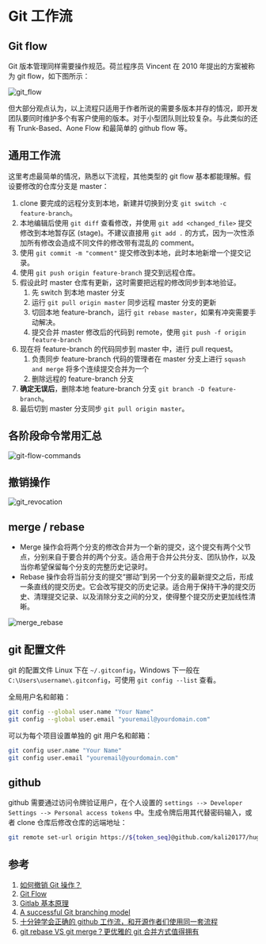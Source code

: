 # Git 工作流

## Git flow

Git 版本管理同样需要操作规范。荷兰程序员 Vincent 在 2010 年提出的方案被称为 git flow，如下图所示：

![git_flow](/git_flow/git_flow.png)

但大部分观点认为，以上流程只适用于作者所说的需要多版本并存的情况，即开发团队要同时维护多个有客户使用的版本。对于小型团队则比较复杂。与此类似的还有 Trunk-Based、Aone Flow 和最简单的 github flow 等。

## 通用工作流

这里考虑最简单的情况，熟悉以下流程，其他类型的 git flow 基本都能理解。假设要修改的仓库分支是 master：

1. clone 要完成的远程分支到本地，新建并切换到分支 `git switch -c feature-branch`。
2. 本地编辑后使用 `git diff` 查看修改，并使用 `git add <changed_file>` 提交修改到本地暂存区 (stage)。不建议直接用 `git add .` 的方式，因为一次性添加所有修改会造成不同文件的修改带有混乱的 comment。
3. 使用 `git commit -m "comment"` 提交修改到本地，此时本地新增一个提交记录。
4. 使用 `git push origin feature-branch` 提交到远程仓库。
5. 假设此时 master 仓库有更新，这时需要把远程的修改同步到本地验证。
   1. 先 switch 到本地 master 分支
   2. 运行 `git pull origin master` 同步远程 master 分支的更新
   3. 切回本地 feature-branch，运行 `git rebase master`，如果有冲突需要手动解决。
   4. 提交合并 master 修改后的代码到 remote，使用 `git push -f origin feature-branch`
6. 现在将 feature-branch 的代码同步到 master 中，进行 pull request。
   1. 负责同步 feature-branch 代码的管理者在 master 分支上进行 `squash and merge` 将多个连续提交合并为一个
   2. 删除远程的 feature-branch 分支
7. **确定无误后**，删除本地 feature-branch 分支 `git branch -D feature-branch`。
8. 最后切到 master 分支同步 `git pull origin master`。

## 各阶段命令常用汇总

![git-flow-commands](/git_flow/git-flow-commands-without-flow.png)

## 撤销操作

![git_revocation](/git_flow/git_revocation.png)

## merge / rebase

- Merge 操作会将两个分支的修改合并为一个新的提交，这个提交有两个父节点，分别来自于要合并的两个分支。适合用于合并公共分支、团队协作，以及当你希望保留每个分支的完整历史记录时。
- Rebase 操作会将当前分支的提交“挪动”到另一个分支的最新提交之后，形成一条直线的提交历史。它会改写提交的历史记录。适合用于保持干净的提交历史、清理提交记录、以及消除分支之间的分叉，使得整个提交历史更加线性清晰。

![merge_rebase](/git_flow/m_r.jpg)

## git 配置文件

git 的配置文件 Linux 下在 `~/.gitconfig`，Windows 下一般在 `C:\Users\username\.gitconfig`，可使用 `git config --list` 查看。

全局用户名和邮箱：

```bash
git config --global user.name "Your Name"
git config --global user.email "youremail@yourdomain.com"
```

可以为每个项目设置单独的 git 用户名和邮箱：

```bash
git config user.name "Your Name"
git config user.email "youremail@yourdomain.com"
```

## github

github 需要通过访问令牌验证用户，在个人设置的 `settings --> Developer Settings --> Personal access tokens` 中。生成令牌后用其代替密码输入，或者 clone 仓库后修改仓库的远端地址：

```bash
git remote set-url origin https://${token_seq}@github.com/kali20177/hugo-blog-src.git
```

## 参考

1. [如何撤销 Git 操作？](https://ruanyifeng.com/blog/2019/12/git-undo.html)
2. [Git Flow](https://www.twle.cn/l/yufei/git/git-basic-git-flow.html)
3. [Gitlab 基本原理](https://changsiyuan.github.io/2015/04/26/2015-4-26-gitlab-explain/)
4. [A successful Git branching model](https://nvie.com/posts/a-successful-git-branching-model/)
5. [十分钟学会正确的 github 工作流，和开源作者们使用同一套流程](https://www.bilibili.com/video/BV19e4y1q7JJ)
6. [git rebase VS git merge？更优雅的 git 合并方式值得拥有](https://www.cnblogs.com/FraserYu/p/11192840.html)
